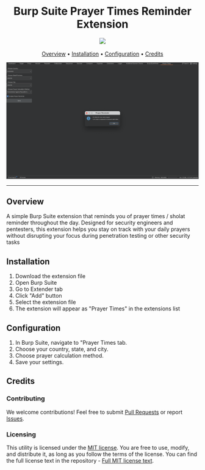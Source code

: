 <h1 align="center">Burp Suite Prayer Times Reminder Extension</h1>

<p align="center">
<a href="https://opensource.org/licenses/MIT"><img src="https://img.shields.io/badge/license-MIT-red.svg"></a>
</p>

<p align="center">
  <a href="#overview">Overview</a> •
  <a href="#installation">Installation</a> •
  <a href="#configuration">Configuration</a> •
  <a href="#credits">Credits</a> 
</p>

<p align="center">
<a href="https://github.com/luqmanhy/burp-prayer-times"><img src="burp-prayer-times-demo.png" alt="Burp Prayer Times Demo"></a>
</p>

---

## Overview
A simple Burp Suite extension that reminds you of prayer times / sholat reminder throughout the day. Designed for security engineers and pentesters, this extension helps you stay on track with your daily prayers without disrupting your focus during penetration testing or other security tasks

## Installation
1. Download the extension file
2. Open Burp Suite
3. Go to Extender tab
4. Click "Add" button
5. Select the extension file
6. The extension will appear as "Prayer Times" in the extensions list

## Configuration
1. In Burp Suite, navigate to "Prayer Times tab.
2. Choose your country, state, and city.
3. Choose prayer calculation method.
4. Save your settings.


## Credits
### Contributing

We welcome contributions! Feel free to submit [Pull Requests](https://github.com/luqmanhy/burp-prayer-times/pulls) or report [Issues](https://github.com/luqmanhy/burp-prayer-times/issues).

### Licensing

This utility is licensed under the [MIT license](https://opensource.org/license/mit). You are free to use, modify, and distribute it, as long as you follow the terms of the license. You can find the full license text in the repository - [Full MIT license text](https://github.com/luqmanhy/burp-prayer-times/blob/master/LICENSE).

